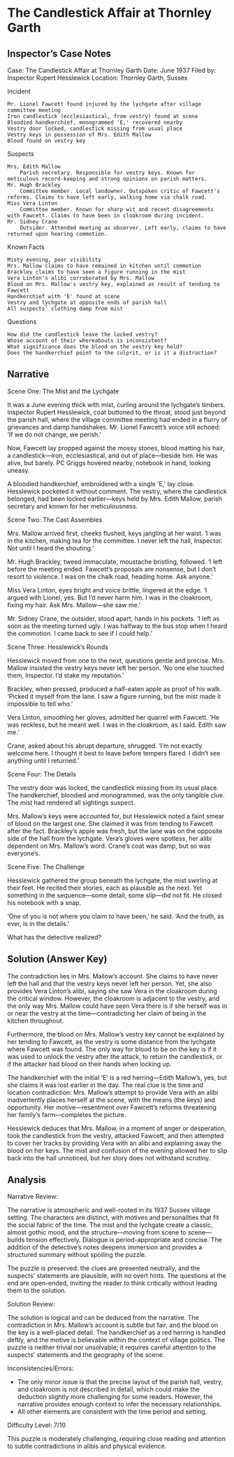 # The Candlestick Affair at Thornley Garth

## Inspector’s Case Notes

Case: The Candlestick Affair at Thornley Garth
Date: June 1937
Filed by: Inspector Rupert Hesslewick
Location: Thornley Garth, Sussex

Incident

    Mr. Lionel Fawcett found injured by the lychgate after village committee meeting
    Iron candlestick (ecclesiastical, from vestry) found at scene
    Bloodied handkerchief, monogrammed 'E,' recovered nearby
    Vestry door locked, candlestick missing from usual place
    Vestry keys in possession of Mrs. Edith Mallow
    Blood found on vestry key

Suspects

    Mrs. Edith Mallow
        Parish secretary. Responsible for vestry keys. Known for meticulous record-keeping and strong opinions on parish matters.
    Mr. Hugh Brackley
        Committee member. Local landowner. Outspoken critic of Fawcett's reforms. Claims to have left early, walking home via chalk road.
    Miss Vera Linton
        Committee member. Known for sharp wit and recent disagreements with Fawcett. Claims to have been in cloakroom during incident.
    Mr. Sidney Crane
        Outsider. Attended meeting as observer. Left early, claims to have returned upon hearing commotion.

Known Facts

    Misty evening, poor visibility
    Mrs. Mallow claims to have remained in kitchen until commotion
    Brackley claims to have seen a figure running in the mist
    Vera Linton's alibi corroborated by Mrs. Mallow
    Blood on Mrs. Mallow's vestry key, explained as result of tending to Fawcett
    Handkerchief with 'E' found at scene
    Vestry and lychgate at opposite ends of parish hall
    All suspects' clothing damp from mist

Questions

    How did the candlestick leave the locked vestry?
    Whose account of their whereabouts is inconsistent?
    What significance does the blood on the vestry key hold?
    Does the handkerchief point to the culprit, or is it a distraction?


## Narrative

Scene One: The Mist and the Lychgate

It was a June evening thick with mist, curling around the lychgate’s timbers. Inspector Rupert Hesslewick, coat buttoned to the throat, stood just beyond the parish hall, where the village committee meeting had ended in a flurry of grievances and damp handshakes. Mr. Lionel Fawcett’s voice still echoed: ‘If we do not change, we perish.’

Now, Fawcett lay propped against the mossy stones, blood matting his hair, a candlestick—iron, ecclesiastical, and out of place—beside him. He was alive, but barely. PC Griggs hovered nearby, notebook in hand, looking uneasy.

A bloodied handkerchief, embroidered with a single ‘E,’ lay close. Hesslewick pocketed it without comment. The vestry, where the candlestick belonged, had been locked earlier—keys held by Mrs. Edith Mallow, parish secretary and known for her meticulousness.

Scene Two: The Cast Assembles

Mrs. Mallow arrived first, cheeks flushed, keys jangling at her waist. ‘I was in the kitchen, making tea for the committee. I never left the hall, Inspector. Not until I heard the shouting.’

Mr. Hugh Brackley, tweed immaculate, moustache bristling, followed. ‘I left before the meeting ended. Fawcett’s proposals are nonsense, but I don’t resort to violence. I was on the chalk road, heading home. Ask anyone.’

Miss Vera Linton, eyes bright and voice brittle, lingered at the edge. ‘I argued with Lionel, yes. But I’d never harm him. I was in the cloakroom, fixing my hair. Ask Mrs. Mallow—she saw me.’

Mr. Sidney Crane, the outsider, stood apart, hands in his pockets. ‘I left as soon as the meeting turned ugly. I was halfway to the bus stop when I heard the commotion. I came back to see if I could help.’

Scene Three: Hesslewick’s Rounds

Hesslewick moved from one to the next, questions gentle and precise. Mrs. Mallow insisted the vestry keys never left her person. ‘No one else touched them, Inspector. I’d stake my reputation.’

Brackley, when pressed, produced a half-eaten apple as proof of his walk. ‘Picked it myself from the lane. I saw a figure running, but the mist made it impossible to tell who.’

Vera Linton, smoothing her gloves, admitted her quarrel with Fawcett. ‘He was reckless, but he meant well. I was in the cloakroom, as I said. Edith saw me.’

Crane, asked about his abrupt departure, shrugged. ‘I’m not exactly welcome here. I thought it best to leave before tempers flared. I didn’t see anything until I returned.’

Scene Four: The Details

The vestry door was locked, the candlestick missing from its usual place. The handkerchief, bloodied and monogrammed, was the only tangible clue. The mist had rendered all sightings suspect.

Mrs. Mallow’s keys were accounted for, but Hesslewick noted a faint smear of blood on the largest one. She claimed it was from tending to Fawcett after the fact. Brackley’s apple was fresh, but the lane was on the opposite side of the hall from the lychgate. Vera’s gloves were spotless, her alibi dependent on Mrs. Mallow’s word. Crane’s coat was damp, but so was everyone’s.

Scene Five: The Challenge

Hesslewick gathered the group beneath the lychgate, the mist swirling at their feet. He recited their stories, each as plausible as the next. Yet something in the sequence—some detail, some slip—did not fit. He closed his notebook with a snap.

‘One of you is not where you claim to have been,’ he said. ‘And the truth, as ever, is in the details.’

What has the detective realized?

## Solution (Answer Key)

The contradiction lies in Mrs. Mallow’s account. She claims to have never left the hall and that the vestry keys never left her person. Yet, she also provides Vera Linton’s alibi, saying she saw Vera in the cloakroom during the critical window. However, the cloakroom is adjacent to the vestry, and the only way Mrs. Mallow could have seen Vera there is if she herself was in or near the vestry at the time—contradicting her claim of being in the kitchen throughout.

Furthermore, the blood on Mrs. Mallow’s vestry key cannot be explained by her tending to Fawcett, as the vestry is some distance from the lychgate where Fawcett was found. The only way for blood to be on the key is if it was used to unlock the vestry after the attack, to return the candlestick, or if the attacker had blood on their hands when locking up.

The handkerchief with the initial ‘E’ is a red herring—Edith Mallow’s, yes, but she claims it was lost earlier in the day. The real clue is the time and location contradiction: Mrs. Mallow’s attempt to provide Vera with an alibi inadvertently places herself at the scene, with the means (the keys) and opportunity. Her motive—resentment over Fawcett’s reforms threatening her family’s farm—completes the picture.

Hesslewick deduces that Mrs. Mallow, in a moment of anger or desperation, took the candlestick from the vestry, attacked Fawcett, and then attempted to cover her tracks by providing Vera with an alibi and explaining away the blood on her keys. The mist and confusion of the evening allowed her to slip back into the hall unnoticed, but her story does not withstand scrutiny.

## Analysis

Narrative Review:

The narrative is atmospheric and well-rooted in its 1937 Sussex village setting. The characters are distinct, with motives and personalities that fit the social fabric of the time. The mist and the lychgate create a classic, almost gothic mood, and the structure—moving from scene to scene—builds tension effectively. Dialogue is period-appropriate and concise. The addition of the detective’s notes deepens immersion and provides a structured summary without spoiling the puzzle.

The puzzle is preserved: the clues are presented neutrally, and the suspects’ statements are plausible, with no overt hints. The questions at the end are open-ended, inviting the reader to think critically without leading them to the solution.

Solution Review:

The solution is logical and can be deduced from the narrative. The contradiction in Mrs. Mallow’s account is subtle but fair, and the blood on the key is a well-placed detail. The handkerchief as a red herring is handled deftly, and the motive is believable within the context of village politics. The puzzle is neither trivial nor unsolvable; it requires careful attention to the suspects’ statements and the geography of the scene.

Inconsistencies/Errors:

- The only minor issue is that the precise layout of the parish hall, vestry, and cloakroom is not described in detail, which could make the deduction slightly more challenging for some readers. However, the narrative provides enough context to infer the necessary relationships.
- All other elements are consistent with the time period and setting.

Difficulty Level: 7/10

This puzzle is moderately challenging, requiring close reading and attention to subtle contradictions in alibis and physical evidence.